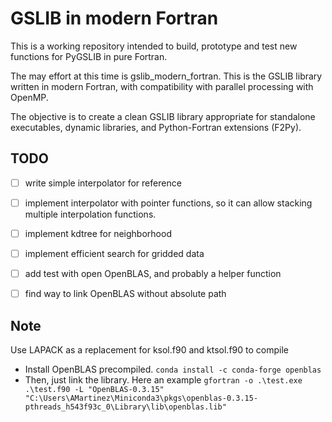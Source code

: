 # GSLIB in modern Fortran
This is a working repository intended to build, prototype and test new functions for PyGSLIB in pure Fortran. 

The may effort at this time is gslib_modern_fortran. This is the GSLIB library written in modern Fortran, with compatibility with parallel processing with OpenMP. 

The objective is to create a clean GSLIB library appropriate for standalone executables, dynamic libraries, and Python-Fortran extensions (F2Py). 

TODO
-----
 - [ ] write simple interpolator for reference
 - [ ] implement interpolator with pointer functions, so it can allow stacking multiple interpolation functions.   
 - [ ] implement kdtree for neighborhood
 - [ ] implement efficient search for gridded data
 - [ ] add test with open OpenBLAS, and probably a helper function
 - [ ] find way to link OpenBLAS without absolute path


Note 
-----
Use LAPACK as a replacement for ksol.f90 and ktsol.f90 
to compile
- Install OpenBLAS precompiled. 
        ```conda install -c conda-forge openblas```
- Then, just link the library. Here an example 
        ``` gfortran -o .\test.exe .\test.f90 -L "OpenBLAS-0.3.15" "C:\Users\AMartinez\Miniconda3\pkgs\openblas-0.3.15-pthreads_h543f93c_0\Library\lib\openblas.lib" ```

